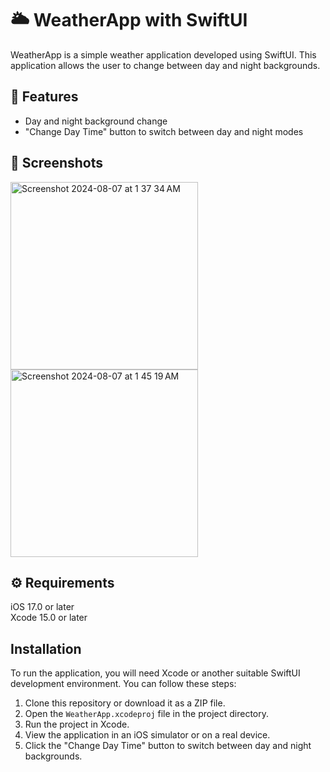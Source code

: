 # 🌥️ WeatherApp with SwiftUI
WeatherApp is a simple weather application developed using SwiftUI. This application allows the user to change between day and night backgrounds.

## 📍 Features

- Day and night background change
- "Change Day Time" button to switch between day and night modes

## 📸 Screenshots

<p>
  <img width="300" alt="Screenshot 2024-08-07 at 1 37 34 AM" src="https://github.com/user-attachments/assets/8fcfaec9-ff07-441e-a7c9-af4fe1631baf"/>
  <img width="300" alt="Screenshot 2024-08-07 at 1 45 19 AM" src="https://github.com/user-attachments/assets/0e22a5d6-4c48-49b4-a51f-095351f61361"/>
</p>


## ⚙️ Requirements
iOS 17.0 or later
<br>
Xcode 15.0 or later

##  Installation
To run the application, you will need Xcode or another suitable SwiftUI development environment. You can follow these steps:

1. Clone this repository or download it as a ZIP file.
2. Open the `WeatherApp.xcodeproj` file in the project directory.
3. Run the project in Xcode.
4. View the application in an iOS simulator or on a real device.
5. Click the "Change Day Time" button to switch between day and night backgrounds.
